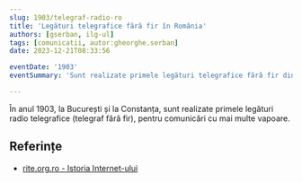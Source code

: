 ```yaml
---
slug: 1903/telegraf-radio-ro
title: 'Legături telegrafice fără fir în România'
authors: [gserban, ilg-ul]
tags: [comunicatii, autor:gheorghe.serban]
date: 2023-12-21T08:33:56

eventDate: '1903'
eventSummary: 'Sunt realizate primele legături telegrafice fără fir din România'

---
```


În anul 1903, la București și la Constanța, sunt realizate primele legături
radio telegrafice (telegraf fără fir), pentru comunicări cu mai multe vapoare.

<!-- truncate -->

## Referințe

- [rite.org.ro - Istoria Internet-ului](https://rite.org.ro/istoria-internetului/)
